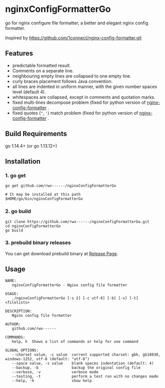 # nginxConfigFormatterGo

go for nginx configure file formatter, a better and elegant nginx config formatter.

Inspired by <https://github.com/1connect/nginx-config-formatter.git>

## Features

- predictable formatted result.
- Comments on a separate line.
- neighbouring empty lines are collapsed to one empty line.
- curly braces placement follows Java convention.
- all lines are indented in uniform manner, with the given number spaces level (default 4).
- whitespaces are collapsed, except in comments and quotation marks.
- fixed multi-lines decompose problem (fixed for python version of [nginx-config-formatter](https://github.com/1connect/nginx-config-formatter.git) .
- fixed quotes (`"`, `'`) match problem (fixed for python version of [nginx-config-formatter](https://github.com/1connect/nginx-config-formatter.git) .

## Build Requirements

go 1.14.4+ (or go 1.13.12+)

## Installation

### 1. go get

```shell
go get github.com/rwx------/nginxConfigFormatterGo

# It may be installed at this path
$HOME/go/bin/nginxConfigFormatterGo
```

### 2. go build

```shell
git clone https://github.com/rwx------/nginxConfigFormatterGo.git
cd nginxConfigFormatterGo
go build
```

### 3. prebuild binary releases

You can get download prebuild binary at [Release Page](https://github.com/rwx------/nginxConfigFormatterGo/releases).

## Usage

```code
NAME:
   nginxConfigFormatterGo - Nginx config file formatter

USAGE:
   ./nginxConfigFormatterGo [-s 2] [-c utf-8] [-b] [-v] [-t] <filelists>

DESCRIPTION:
   Nginx config file formatter

AUTHOR:
   github.com/rwx------

COMMANDS:
   help, h  Shows a list of commands or help for one command

GLOBAL OPTIONS:
   --charset value, -c value  current supported charset: gbk, gb18030, windows-1252, utf-8 (default: "utf-8")
   --space value, -s value    blank spaces indentation (default: 4)
   --backup, -b               backup the original config file
   --verbose, -v              verbose mode
   --testing, -t              perform a test run with no changes made
   --help, -h                 show help
```
